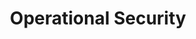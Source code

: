 ---
credit:
- Thomas Quig
featured: false
location: Siebel CS 2405 + Zoom
recording: 'https://youtu.be/AkKp6X2t5Ck'
slides: operational_security.pdf
tags:
- osint
- misc
- opsec
- intro
time_close: ''
time_start: 2021-09-30T18:00:00.000000-05:00
title: Operational Security
week_number: 5
---